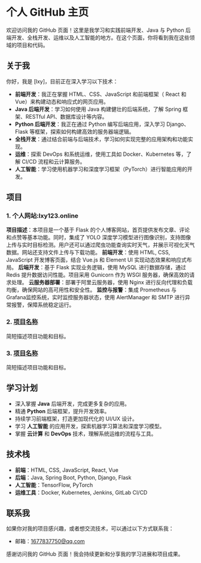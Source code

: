 # 个人 GitHub 主页

欢迎访问我的 GitHub 页面！这里是我学习和实践前端开发、Java 与 Python 后端开发、全栈开发、运维以及人工智能的地方。在这个页面，你将看到我在这些领域的项目和代码。

## 关于我

你好，我是 [lxy]，目前正在深入学习以下技术：

- **前端开发**：我正在掌握 HTML、CSS、JavaScript 和前端框架（ React 和 Vue）来构建动态和响应式的网页应用。
- **Java 后端开发**：学习如何使用 Java 构建健壮的后端系统，了解 Spring 框架、RESTful API、数据库设计等内容。
- **Python 后端开发**：我正在通过 Python 编写后端应用，深入学习 Django、Flask 等框架，探索如何构建高效的服务器端逻辑。
- **全栈开发**：通过结合前端与后端技术，学习如何实现完整的应用架构和功能实现。
- **运维**：探索 DevOps 和系统运维，使用工具如 Docker、Kubernetes 等，了解 CI/CD 流程和云计算服务。
- **人工智能**：学习使用机器学习和深度学习框架（PyTorch）进行智能应用的开发。

## 项目

### 1. 个人网站:lxy123.online
**项目描述**：本项目是一个基于 Flask 的个人博客网站，首页提供发布文章、评论和点赞等基本功能。同时，集成了 YOLO 深度学习模型进行图像识别，支持图像上传与实时目标检测。用户还可以通过爬虫功能查询实时天气，并展示可视化天气数据。网站还支持文件上传与下载功能。
**前端开发**：使用 HTML, CSS, JavaScript 开发博客页面，结合 Vue.js 和 Element UI 实现动态效果和响应式布局。
**后端开发**：基于 Flask 实现业务逻辑，使用 MySQL 进行数据存储，通过 Redis 提升数据访问性能。项目采用 Gunicorn 作为 WSGI 服务器，确保高效的请求处理。
**云服务器部署**：部署于阿里云服务器，使用 Nginx 进行反向代理和负载均衡，确保网站的高可用性和安全性。
**监控与报警**：集成 Prometheus 与Grafana监控系统，实时监控服务器状态，使用 AlertManager 和 SMTP 进行异常报警，保障系统稳定运行。


### 2. [项目名称](项目链接)
简短描述项目功能和目标。

### 3. [项目名称](项目链接)
简短描述项目功能和目标。

## 学习计划

- 深入掌握 **Java** 后端开发，完成更多复杂的应用。
- 精通 **Python** 后端框架，提升开发效率。
- 持续学习前端框架，打造更加现代化的 UI/UX 设计。
- 学习 **人工智能** 的应用开发，探索机器学习算法和深度学习模型。
- 掌握 **云计算** 和 **DevOps** 技术，理解系统运维的流程与工具。

## 技术栈

- **前端**：HTML, CSS, JavaScript, React, Vue
- **后端**：Java, Spring Boot, Python, Django, Flask
- **人工智能**：TensorFlow, PyTorch
- **运维工具**：Docker, Kubernetes, Jenkins, GitLab CI/CD

## 联系我

如果你对我的项目感兴趣，或者想交流技术，可以通过以下方式联系我：

- 邮箱：1677837750@qq.com

感谢访问我的 GitHub 页面！我会持续更新和分享我的学习进展和项目成果。

